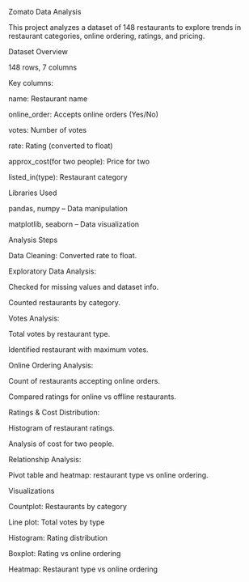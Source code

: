 Zomato Data Analysis

This project analyzes a dataset of 148 restaurants to explore trends in restaurant categories, online ordering, ratings, and pricing.

Dataset Overview

148 rows, 7 columns

Key columns:

name: Restaurant name

online_order: Accepts online orders (Yes/No)

votes: Number of votes

rate: Rating (converted to float)

approx_cost(for two people): Price for two

listed_in(type): Restaurant category

Libraries Used

pandas, numpy – Data manipulation

matplotlib, seaborn – Data visualization

Analysis Steps

Data Cleaning: Converted rate to float.

Exploratory Data Analysis:

Checked for missing values and dataset info.

Counted restaurants by category.

Votes Analysis:

Total votes by restaurant type.

Identified restaurant with maximum votes.

Online Ordering Analysis:

Count of restaurants accepting online orders.

Compared ratings for online vs offline restaurants.

Ratings & Cost Distribution:

Histogram of restaurant ratings.

Analysis of cost for two people.

Relationship Analysis:

Pivot table and heatmap: restaurant type vs online ordering.

Visualizations

Countplot: Restaurants by category

Line plot: Total votes by type

Histogram: Rating distribution

Boxplot: Rating vs online ordering

Heatmap: Restaurant type vs online ordering